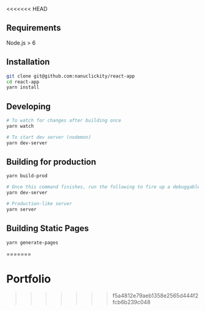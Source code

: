 <<<<<<< HEAD
## Requirements

Node.js > 6

## Installation

```sh
git clone git@github.com:nanuclickity/react-app
cd react-app
yarn install
```

## Developing

```sh
# To watch for changes after building once
yarn watch

# To start dev server (nodemon)
yarn dev-server
```

## Building for production

```sh
yarn build-prod

# Once this command finishes, run the following to fire up a debuggable server
yarn dev-server

# Production-like server
yarn server
```

## Building Static Pages

```sh
yarn generate-pages
```
=======
# Portfolio
>>>>>>> f5a4812e79aeb1358e2565d444f2fcb6b239c048
